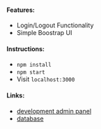 #### Features:
* Login/Logout Functionality
* Simple Boostrap UI

#### Instructions:
* ```npm install```
* ```npm start```
* Visit ```localhost:3000```

#### Links:
* [development admin panel](http://childmind-admin-staging.herokuapp.com)
* [database](http://mindlogger-girder-atlas.a4vwd5q7ib.us-east-1.elasticbeanstalk.com)
